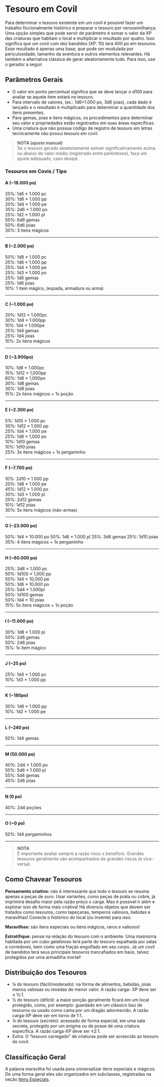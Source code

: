 # Tesouro em Covil

Para determinar o tesouro existente em um covil é possível fazer um trabalho ficcionalmente histórico e preparar o tesouro por verossimilhança. Uma opção simples que pode servir de parâmetro é somar o valor da XP das criaturas que habitam o local e multiplicar o resultado por quatro. Isso significa que um covil com dez bandidos (XP: 10) terá 400 po em tesouros. Esse resultado é apenas uma base, que pode ser modulada por periculosidade, tamanho da aventura e outros elementos relevantes. Há também a alternativa clássica de gerar aleatoriamente tudo. Para isso, use o gerador a seguir

## Parâmetros Gerais

- O valor em ponto percentual significa que se deve lançar o d100 para avaliar se aquele item estará no tesouro.
- Para intervalo de valores, (ex.: 1d6×1.000 po, 3d6 joias), cada dado é lançado e o resultado é multiplicado para determinar a quantidade dos itens presentes.
- Para gemas, joias e itens mágicos, os procedimentos para determinar seu valor e propriedades estão registrados em suas áreas específicas.
- Uma criatura que não possua código de registro de tesouro em letras tecnicamente não possui tesouro em covil.

> **NOTA (ajuste manual)**  
> Se o tesouro gerado aleatoriamente estiver significativamente acima ou abaixo do valor médio (registrado entre parênteses), faça um ajuste adequado, caso deseje.

### Tesouros em Covis / Tipo

#### A (~18.000 po)
25%: 1d6 × 1.000 pc  
30%: 1d6 × 1.000 pp  
20%: 1d4 × 1.000 pe  
35%: 2d6 × 1.000 po  
25%: 1d2 × 1.000 pl  
50%: 6d6 gemas  
50%: 6d6 joias  
30%: 3 itens mágicos  

---

#### B (~2.000 po)  
50%: 1d8 × 1.000 pc  
25%: 1d6 × 1.000 pp  
25%: 1d4 × 1.000 pe  
25%: 1d3 × 1.000 po  
25%: 1d6 gemas  
25%: 1d6 joias  
10%: 1 item mágico, (espada, armadura ou arma)  

---

#### C (~1.000 po)  
20%: 1d12 × 1.000pc  
30%: 1d4 × 1.000pp  
10%: 1d4 × 1.000pe  
25%: 1d4 gemas  
25%: 1d4 joias  
10%: 2x itens mágicos  

---

#### D (~3.900po)  
10%: 1d8 × 1.000pc  
15%: 1d12 × 1,000pp  
60%: 1d6 × 1,000po  
30%: 1d8 gemas  
30%: 1d8 joias  
15%: 2x itens mágicos + 1x poção  

---

#### E (~2.300 po)  
5%: 1d10 × 1.000 pc  
30%: 1d12 × 1.000 pp  
25%: 1d4 × 1.000 pe  
25%: 1d8 × 1,000 po  
10%: 1d10 gemas  
10%: 1d10 joias  
25%: 3x itens mágicos + 1x pergaminho  

---

#### F (~7.700 po)  
10%: 2d10 × 1.000 pp  
20%: 1d8 × 1.000 pe  
45%: 1d12 × 1.000 po  
30%: 1d3 × 1.000 pl  
20%: 2d12 gemas  
10%: 1d12 joias  
30%: 5x itens mágicos (não-armas)  

---

#### G (~23.000 po)
50%: 1d4 × 10.000 po
50%: 1d6 × 1.000 pl
25%: 3d6 gemas
25%: 1d10 joias
35%: 4 itens mágicos + 1x pergaminho

---

#### H (~60.000 po)  
25%: 3d8 × 1,000 pc  
50%: 1d100 × 1,000 pp  
50%: 1d4 × 10,000 pe  
50%: 1d6 × 10.000 po  
25%: 5d4 × 1.000pl  
50%: 1d100 gemas  
50%: 1d4 × 10 joias  
15%: 5x itens mágicos + 1x poção  

---

#### I (~11.000 po)  
30%: 1d8 × 1.000 pl  
50%: 2d6 gemas  
50%: 2d6 joias  
15%: 1x item mágico  

---

#### J (~25 po)  
25%: 1d4 × 1.000 pc  
10%: 1d3 × 1.000 pp  

---

#### K (~180po)  
30%: 1d6 × 1.000 pp  
10%: 1d2 × 1.000 pe  

---

#### L (~240 po)  
50%: 1d4 gemas  

---

#### M (50.000 po)  
40%: 2d4 × 1.000 po  
50%: 5d6 × 1.000 pl  
55%: 5d4 gemas  
45%: 2d6 joias  

---

#### N (0 po)  
40%: 2d4 poções  

---

#### O (~0 po)  
50%: 1d4 pergaminhos  

---

> **NOTA**  
> É importante avaliar sempre a razão risco x benefício. Grandes tesouros geralmente são acompanhados de grandes riscos (e vice- versa).

## Como Chavear Tesouros

**Pensamento criativo:** não é interessante que todo o tesouro se resuma apenas a peças de ouro. Usar variantes, como peças de prata ou cobre, já imprimirá desafio maior pela razão preço x carga. Mas é possível ir além e explorar isso de forma mais criativa! Há diversos objetos que devem ser tratados como tesouros, como tapeçarias, temperos valiosos, bebidas e maravilhas! Conecte o histórico do local (ou invente) para isso. 

**Maravilhas:** são itens especiais ou itens mágicos, raros e valiosos! 

**Estratifique:** pense na relação do tesouro com o ambiente. Uma masmorra habitada por um cubo gelatinoso terá parte do tesouro espalhada por salas e corredores, bem como uma fração engolfado em seu corpo. Já um covil de bandidos terá seus principais tesouros trancafiados em baús, talvez protegidos por uma armadilha mortal!

## Distribuição dos Tesouros

- ¼ do tesouro (fácil/moderado): na forma de alimentos, bebidas, joias menos valiosas ou moedas de menor valor. A razão carga- XP deve ser ≤ ½:1.
- ½ do tesouro (difícil): a maior porção geralmente ficará em um local protegido, como, por exemplo: guardado em um clássico baú de tesouros ou usado como cama por um dragão adormecido. A razão carga-XP deve ser em torno de 1:1.
- ¼ do tesouro (secreto): acessado de forma especial, em uma sala secreta, protegido por um enigma ou de posse de uma criatura específica. A razão carga-XP deve ser ≥2:1.
- Extra: O “tesouro carregado” de criaturas pode ser acrescido ao tesouro do covil.

## Classificação Geral

A palavra maravilha foi usada para universalizar itens especiais e mágicos. De uma forma geral eles são organizados em subclasses, registradas na seção [Itens Especiais](itens-especiais/itens-especiais.md).
